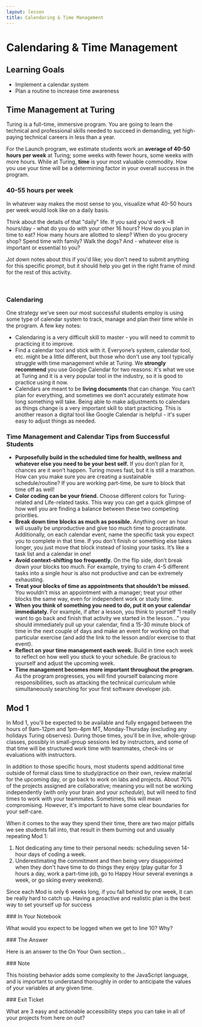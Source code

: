 ```yaml
---
layout: lesson
title: Calendaring & Time Management
---
```

# Calendaring & Time Management
## Learning Goals

- Implement a calendar system
- Plan a routine to increase time awareness

## Time Management at Turing

Turing is a full-time, immersive program. You are going to learn the technical and professional skills needed to succeed in demanding, yet high-paying technical careers in less than a year.

For the Launch program, we estimate students work an **average of 40-50 hours per week** at Turing; some weeks with fewer hours, some weeks with more hours. While at Turing, **time** is your most valuable commodity. How you use your time will be a determining factor in your overall success in the program.

<div class="s-card">
  <h3>40-55 hours per week</h3>
  <p>In whatever way makes the most sense to you, visualize what 40-50 hours per week would look like on a daily basis.</p>
  <p>Think about the details of that "daily" life. If you said you'd work ~8 hours/day - what do you do with your other 16 hours? How do you plan in time to eat? How many hours are allotted to sleep? When do you grocery shop? Spend time with family? Walk the dogs? And - whatever else is important or essential to you?</p>
  <p>Jot down notes about this if you'd like; you don't need to submit anything for this specific prompt, but it should help you get in the right frame of mind for the rest of this activity.</p>
</div>
<br>

### Calendaring

One strategy we’ve seen our most successful students employ is using some type of calendar system to track, manage and plan their time while in the program. A few key notes:

- Calendaring is a very difficult skill to master - you will need to commit to practicing it to improve.
- Find a calendar tool and stick with it. Everyone’s system, calendar tool, etc. might be a little different, but those who don't use any tool typically struggle with time management while at Turing. We **strongly recommend** you use Google Calendar for two reasons: it's what we use at Turing and it is a very popular tool in the industry, so it is good to practice using it now.
- Calendars are meant to be **living documents** that can change. You can’t plan for everything, and sometimes we don’t accurately estimate how long something will take. Being able to make adjustments to calendars as things change is a very important skill to start practicing. This is another reason a digital tool like Google Calendar is helpful - it's super easy to adjust things as needed.

### Time Management and Calendar Tips from Successful Students

- **Purposefully build in the scheduled time for health, wellness and whatever else you need to be your best self.** If you don’t plan for it, chances are it won’t happen. Turing moves fast, but it is still a marathon. How can you make sure you are creating a sustainable schedule/routine? If you are working part-time, be sure to block that time off as well! 
- **Color coding can be your friend.** Choose different colors for Turing-related and Life-related tasks. This way you can get a quick glimpse of how well you are finding a balance between these two competing priorities. 
- **Break down time blocks as much as possible.** Anything over an hour will usually be unproductive and give too much time to procrastinate. Additionally, on each calendar event, name the specific task you expect you to complete in that time. If you don't finish or something else takes longer, you just move that block instead of losing your tasks. It’s like a task list and a calendar in one!
- **Avoid context-shifting too frequently.** On the flip side, don’t break down your blocks too much. For example, trying to cram 4-5 different tasks into a single hour is also not productive and can be extremely exhausting.
- **Treat your blocks of time as appointments that shouldn’t be missed.** You wouldn’t miss an appointment with a manager; treat your other blocks the same way, even for independent work or study time.
- **When you think of something you need to do, put it on your calendar immediately.** For example, if after a lesson, you think to yourself “I really want to go back and finish that activity we started in the lesson…” you should immediately pull up your calendar, find a 15-30 minute block of time in the next couple of days and make an event for working on that particular exercise (and add the link to the lesson and/or exercise to that event).
- **Reflect on your time management each week.** Build in time each week to reflect on how well you stuck to your schedule. Be gracious to yourself and adjust the upcoming week.
- **Time management becomes more important throughout the program.** As the program progresses, you will find yourself balancing more responsibilities, such as attacking the technical curriculum while simultaneously searching for your first software developer job.

## Mod 1

In Mod 1, you'll be expected to be available and fully engaged between the hours of 9am-12pm and 1pm-4pm MT, Monday-Thursday (excluding any holidays Turing observes). During those times, you'll be in live, whole-group classes, possibly in small-group sessions led by instructors, and some of that time will be structured work time with teammates, check-ins or evaluations with instructors.

In addition to those specific hours, most students spend additional time outside of formal class time to study/practice on their own, review material for the upcoming day, or go back to work on labs and projects. About 70% of the projects assigned are collaborative; meaning you will not be working independently (with only your brain and your _schedule_), but will need to find times to work with your teammates. Sometimes, this will mean compromising. However, it's important to have some clear boundaries for your self-care.

When it comes to the way they spend their time, there are two major pitfalls we see students fall into, that result in them burning out and usually repeating Mod 1:
1. Not dedicating any time to their personal needs: scheduling seven 14-hour days of coding a week.
1. Underestimating the commitment and then being very disappointed when they don't have time to do things they enjoy (play guitar for 3 hours a day, work a part-time job, go to Happy Hour several evenings a week, or go skiing every weekend).

Since each Mod is only 6 weeks long, if you fall behind by one week, it can be really hard to catch up. Having a proactive and realistic plan is the best way to set yourself up for success

<section class="call-to-action">
### In Your Notebook

What would you expect to be logged when we get to line 10? Why?
</section>

<section class="answer">
### The Answer  

Here is an answer to the On Your Own section...
</section>

<section class="note">
### Note

This hoisting behavior adds some complexity to the JavaScript language, and is important to understand thoroughly in order to anticipate the values of your variables at any given time.
</section>

<section class="checks-for-understanding">
### Exit Ticket

What are 3 easy and actionable accessibility steps you can take in all of your projects from here on out?
</section>